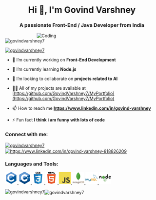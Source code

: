 <h1 align="center">Hi 👋, I'm Govind Varshney</h1>
<h3 align="center">A passionate Front-End / Java Developer from India</h3>

<img align="right" alt="Coding" width="400" src="https://miro.medium.com/max/1360/0*7Q3yvSIv_t0ioJ-Z.gif">

<p align="left"> <img src="https://komarev.com/ghpvc/?username=govindvarshney7&label=Profile%20views&color=0e75b6&style=flat" alt="govindvarshney7" /> </p>

<p align="left"> <a href="https://twitter.com/govindvarshney7" target="blank"><img src="https://img.shields.io/twitter/follow/govindvarshney7?logo=twitter&style=for-the-badge" alt="govindvarshney7" /></a> </p>

- 🔭 I’m currently working on **Front-End Development**

- 🌱 I’m currently learning **Node.js**

- 👯 I’m looking to collaborate on **projects related to AI**

- 👨‍💻 All of my projects are available at [https://github.com/GovindVarshney7/MyPortfolio](https://github.com/GovindVarshney7/MyPortfolio)

- 📫 How to reach me **https://www.linkedin.com/in/govind-varshney**

- ⚡ Fun fact **I think i am funny with lots of code**

<h3 align="left">Connect with me:</h3>
<p align="left">
<a href="https://twitter.com/govindvarshney7" target="blank"><img align="center" src="https://raw.githubusercontent.com/rahuldkjain/github-profile-readme-generator/master/src/images/icons/Social/twitter.svg" alt="govindvarshney7" height="30" width="40" /></a>
<a href="https://linkedin.com/in/https://www.linkedin.com/in/govind-varshney-818826209" target="blank"><img align="center" src="https://raw.githubusercontent.com/rahuldkjain/github-profile-readme-generator/master/src/images/icons/Social/linked-in-alt.svg" alt="https://www.linkedin.com/in/govind-varshney-818826209" height="30" width="40" /></a>
</p>

<h3 align="left">Languages and Tools:</h3>
<p align="left"> <a href="https://www.cprogramming.com/" target="_blank" rel="noreferrer"> <img src="https://raw.githubusercontent.com/devicons/devicon/master/icons/c/c-original.svg" alt="c" width="40" height="40"/> </a> <a href="https://www.w3schools.com/cpp/" target="_blank" rel="noreferrer"> <img src="https://raw.githubusercontent.com/devicons/devicon/master/icons/cplusplus/cplusplus-original.svg" alt="cplusplus" width="40" height="40"/> </a> <a href="https://www.w3schools.com/css/" target="_blank" rel="noreferrer"> <img src="https://raw.githubusercontent.com/devicons/devicon/master/icons/css3/css3-original-wordmark.svg" alt="css3" width="40" height="40"/> </a> <a href="https://www.w3.org/html/" target="_blank" rel="noreferrer"> <img src="https://raw.githubusercontent.com/devicons/devicon/master/icons/html5/html5-original-wordmark.svg" alt="html5" width="40" height="40"/> </a> <a href="https://developer.mozilla.org/en-US/docs/Web/JavaScript" target="_blank" rel="noreferrer"> <img src="https://raw.githubusercontent.com/devicons/devicon/master/icons/javascript/javascript-original.svg" alt="javascript" width="40" height="40"/> </a> <a href="https://www.mongodb.com/" target="_blank" rel="noreferrer"> <img src="https://raw.githubusercontent.com/devicons/devicon/master/icons/mongodb/mongodb-original-wordmark.svg" alt="mongodb" width="40" height="40"/> </a> <a href="https://www.mysql.com/" target="_blank" rel="noreferrer"> <img src="https://raw.githubusercontent.com/devicons/devicon/master/icons/mysql/mysql-original-wordmark.svg" alt="mysql" width="40" height="40"/> </a> <a href="https://nodejs.org" target="_blank" rel="noreferrer"> <img src="https://raw.githubusercontent.com/devicons/devicon/master/icons/nodejs/nodejs-original-wordmark.svg" alt="nodejs" width="40" height="40"/> </a> </p>

<p><img align="left" src="https://github-readme-stats.vercel.app/api/top-langs?username=govindvarshney7&show_icons=true&locale=en&layout=compact" alt="govindvarshney7" /></p>
<p><img align="center" src="https://github-readme-streak-stats.herokuapp.com/?user=govindvarshney7&" alt="govindvarshney7" /></p>
